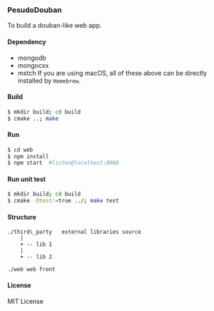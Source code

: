 ### PesudoDouban
To build a douban-like web app.

#### Dependency
- mongodb
- mongocxx
- mstch
If you are using macOS, all of these above can be directly installed by `Homebrew`.


#### Build
```bash
$ mkdir build; cd build
$ cmake ..; make
```

#### Run
```bash
$ cd web
$ npm install
$ npm start  #listen@localhost:8088
```

#### Run unit test
```bash
$ mkdir build; cd build
$ cmake -Dtest:=true ../; make test
```

#### Structure
```plain text
./third\_party   external libraries source
    |
    + -- lib 1
    |
    + -- lib 2

./web web front
```

#### License 
MIT License
